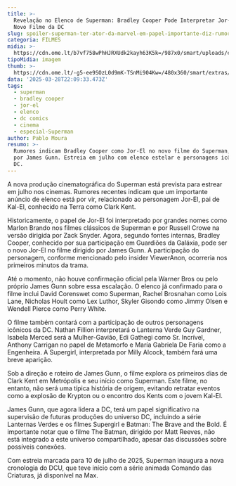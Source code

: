 ```yaml
---
title: >-
  Revelação no Elenco de Superman: Bradley Cooper Pode Interpretar Jor-El no
  Novo Filme da DC
slug: spoiler-superman-ter-ator-da-marvel-em-papel-importante-diz-rumor
categoria: FILMES
midia: >-
  https://cdn.ome.lt/b7vf758wPhHJRXUdk2kayh63K5k=/987x0/smart/uploads/conteudo/fotos/superman-capa-poster_NtMadFk.jpg
tipoMidia: imagem
thumb: >-
  https://cdn.ome.lt/-g5-ee9SOzL0d9mK-TSnMi904Kw=/480x360/smart/extras/conteudos/superman-capa-poster_Mj1GXSQ.jpg
data: '2025-03-28T22:09:33.473Z'
tags:
  - superman
  - bradley cooper
  - jor-el
  - elenco
  - dc comics
  - cinema
  - especial-Superman
author: Pablo Moura
resumo: >-
  Rumores indicam Bradley Cooper como Jor-El no novo filme do Superman, dirigido
  por James Gunn. Estreia em julho com elenco estelar e personagens icônicos da
  DC.
---
```


A nova produção cinematográfica do Superman está prevista para estrear em julho nos cinemas. Rumores recentes indicam que um importante anúncio de elenco está por vir, relacionado ao personagem Jor-El, pai de Kal-El, conhecido na Terra como Clark Kent.

Historicamente, o papel de Jor-El foi interpretado por grandes nomes como Marlon Brando nos filmes clássicos de Superman e por Russell Crowe na versão dirigida por Zack Snyder. Agora, segundo fontes internas, Bradley Cooper, conhecido por sua participação em Guardiões da Galáxia, pode ser o novo Jor-El no filme dirigido por James Gunn. A participação do personagem, conforme mencionado pelo insider ViewerAnon, ocorreria nos primeiros minutos da trama.

Até o momento, não houve confirmação oficial pela Warner Bros ou pelo próprio James Gunn sobre essa escalação. O elenco já confirmado para o filme inclui David Corenswet como Superman, Rachel Brosnahan como Lois Lane, Nicholas Hoult como Lex Luthor, Skyler Gisondo como Jimmy Olsen e Wendell Pierce como Perry White.

O filme também contará com a participação de outros personagens icônicos da DC. Nathan Fillion interpretará o Lanterna Verde Guy Gardner, Isabela Merced será a Mulher-Gavião, Edi Gathegi como Sr. Incrível, Anthony Carrigan no papel de Metamorfo e María Gabriela De Faria como a Engenheira. A Supergirl, interpretada por Milly Alcock, também fará uma breve aparição.

Sob a direção e roteiro de James Gunn, o filme explora os primeiros dias de Clark Kent em Metrópolis e seu início como Superman. Este filme, no entanto, não será uma típica história de origem, evitando retratar eventos como a explosão de Krypton ou o encontro dos Kents com o jovem Kal-El.

James Gunn, que agora lidera a DC, terá um papel significativo na supervisão de futuras produções do universo DC, incluindo a série Lanternas Verdes e os filmes Supergirl e Batman: The Brave and the Bold. É importante notar que o filme The Batman, dirigido por Matt Reeves, não está integrado a este universo compartilhado, apesar das discussões sobre possíveis conexões.

Com estreia marcada para 10 de julho de 2025, Superman inaugura a nova cronologia do DCU, que teve início com a série animada Comando das Criaturas, já disponível na Max.
